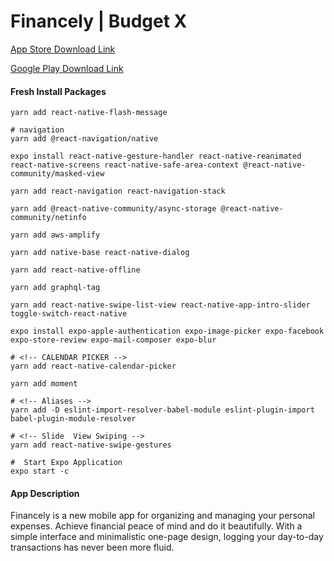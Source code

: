# Financely | Budget X #
[App Store Download Link](https://apps.apple.com/us/app/financely/id1491309602)

[Google Play Download Link](https://play.google.com/store/apps/details?id=com.ericphung.financely)

#### Fresh Install Packages ####
```shell
yarn add react-native-flash-message

# navigation
yarn add @react-navigation/native

expo install react-native-gesture-handler react-native-reanimated react-native-screens react-native-safe-area-context @react-native-community/masked-view

yarn add react-navigation react-navigation-stack

yarn add @react-native-community/async-storage @react-native-community/netinfo

yarn add aws-amplify

yarn add native-base react-native-dialog

yarn add react-native-offline

yarn add graphql-tag

yarn add react-native-swipe-list-view react-native-app-intro-slider toggle-switch-react-native

expo install expo-apple-authentication expo-image-picker expo-facebook expo-store-review expo-mail-composer expo-blur

# <!-- CALENDAR PICKER -->
yarn add react-native-calendar-picker

yarn add moment

# <!-- Aliases -->
yarn add -D eslint-import-resolver-babel-module eslint-plugin-import babel-plugin-module-resolver

# <!-- Slide  View Swiping -->
yarn add react-native-swipe-gestures

#  Start Expo Application
expo start -c
```

#### App Description ####
Financely is a new mobile app for organizing and managing your personal expenses. Achieve financial peace of mind and do it beautifully. With a simple interface and minimalistic one-page design, logging your day-to-day transactions has never been more fluid.


